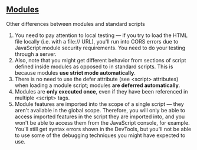 [Modules](https://developer.mozilla.org/en-US/docs/Web/JavaScript/Guide/Modules)
------

Other differences between modules and standard scripts

1. You need to pay attention to local testing — if you try to load the HTML file locally (i.e. with a file:// URL), you'll run into CORS errors due to JavaScript module security requirements. You need to do your testing through a server.
2. Also, note that you might get different behavior from sections of script defined inside modules as opposed to in standard scripts. This is because modules **use strict mode automatically**.
3. There is no need to use the defer attribute (see \<script\> attributes) when loading a module script; modules **are deferred automatically**.
4. Modules are **only executed once**, even if they have been referenced in multiple \<script\> tags.
5. Module features are imported into the scope of a single script — they aren't available in the global scope. Therefore, you will only be able to access imported features in the script they are imported into, and you won't be able to access them from the JavaScript console, for example. You'll still get syntax errors shown in the DevTools, but you'll not be able to use some of the debugging techniques you might have expected to use.
